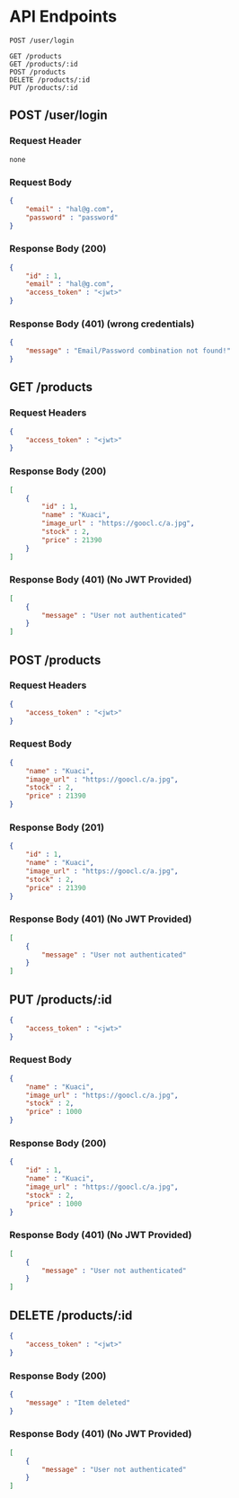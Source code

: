 # API Endpoints

```
POST /user/login

GET /products
GET /products/:id
POST /products
DELETE /products/:id
PUT /products/:id
```

## POST /user/login
### Request Header
```
none
```

### Request Body
```json
{
    "email" : "hal@g.com",
    "password" : "password"
}
```

### Response Body (200)
```json
{
    "id" : 1,
    "email" : "hal@g.com",
    "access_token" : "<jwt>"
}
```

### Response Body (401) (wrong credentials)
```json
{
    "message" : "Email/Password combination not found!"
}
```

## GET /products
### Request Headers
```json
{
    "access_token" : "<jwt>"
}

```

### Response Body (200)
```json
[
    {
        "id" : 1,
        "name" : "Kuaci",
        "image_url" : "https://goocl.c/a.jpg",
        "stock" : 2,
        "price" : 21390
    }
]
```

### Response Body (401) (No JWT Provided)
```json
[
    {
        "message" : "User not authenticated"
    }
]
```

## POST /products
### Request Headers
```json
{
    "access_token" : "<jwt>"
}
```

### Request Body
```json
{
    "name" : "Kuaci",
    "image_url" : "https://goocl.c/a.jpg",
    "stock" : 2,
    "price" : 21390
}
```


### Response Body (201)
```json
{
    "id" : 1,
    "name" : "Kuaci",
    "image_url" : "https://goocl.c/a.jpg",
    "stock" : 2,
    "price" : 21390
}
```

### Response Body (401) (No JWT Provided)
```json
[
    {
        "message" : "User not authenticated"
    }
]
```

## PUT /products/:id
```json
{
    "access_token" : "<jwt>"
}
```

### Request Body
```json
{
    "name" : "Kuaci",
    "image_url" : "https://goocl.c/a.jpg",
    "stock" : 2,
    "price" : 1000
}
```

### Response Body (200)
```json
{
    "id" : 1,
    "name" : "Kuaci",
    "image_url" : "https://goocl.c/a.jpg",
    "stock" : 2,
    "price" : 1000
}
```

### Response Body (401) (No JWT Provided)
```json
[
    {
        "message" : "User not authenticated"
    }
]
```

## DELETE /products/:id
```json
{
    "access_token" : "<jwt>"
}
```

### Response Body (200)
```json
{
    "message" : "Item deleted"
}
```

### Response Body (401) (No JWT Provided)
```json
[
    {
        "message" : "User not authenticated"
    }
]
```

